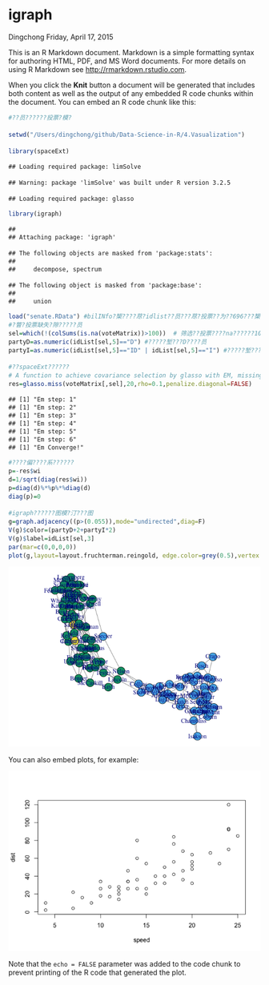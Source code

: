 igraph
================
Dingchong
Friday, April 17, 2015

This is an R Markdown document. Markdown is a simple formatting syntax for authoring HTML, PDF, and MS Word documents. For more details on using R Markdown see <http://rmarkdown.rstudio.com>.

When you click the **Knit** button a document will be generated that includes both content as well as the output of any embedded R code chunks within the document. You can embed an R code chunk like this:

``` r
#??员??????投票?模?

setwd("/Users/dingchong/github/Data-Science-in-R/4.Vasualization")

library(spaceExt)
```

    ## Loading required package: limSolve

    ## Warning: package 'limSolve' was built under R version 3.2.5

    ## Loading required package: glasso

``` r
library(igraph)
```

    ## 
    ## Attaching package: 'igraph'

    ## The following objects are masked from 'package:stats':
    ## 
    ##     decompose, spectrum

    ## The following object is masked from 'package:base':
    ## 
    ##     union

``` r
load("senate.RData") #bilINfo?榘????荩?idlist??员???荩?投票??为??696???榘???110????员??
#?瞥?投票缺失?隙?????员
sel=which(!(colSums(is.na(voteMatrix))>100))  # 筛选??投票????na??????100???幕?员
partyD=as.numeric(idList[sel,5]=="D") #?????堑???D????员
partyI=as.numeric(idList[sel,5]=="ID" | idList[sel,5]=="I") #?????堑???I????ID????员

#??spaceExt??????
# A function to achieve covariance selection by glasso with EM, missing data is allowed
res=glasso.miss(voteMatrix[,sel],20,rho=0.1,penalize.diagonal=FALSE)
```

    ## [1] "Em step: 1"
    ## [1] "Em step: 2"
    ## [1] "Em step: 3"
    ## [1] "Em step: 4"
    ## [1] "Em step: 5"
    ## [1] "Em step: 6"
    ## [1] "Em Converge!"

``` r
#????偏????系??????
p=-res$wi
d=1/sqrt(diag(res$wi))
p=diag(d)%*%p%*%diag(d)
diag(p)=0

#igraph??????图模?汀???图
g=graph.adjacency((p>(0.055)),mode="undirected",diag=F)
V(g)$color=(partyD+2+partyI*2)
V(g)$label=idList[sel,3]
par(mar=c(0,0,0,0))
plot(g,layout=layout.fruchterman.reingold, edge.color=grey(0.5),vertex.size=10)
```

![](igraph_files/figure-markdown_github-ascii_identifiers/unnamed-chunk-1-1.png)

You can also embed plots, for example:

![](igraph_files/figure-markdown_github-ascii_identifiers/unnamed-chunk-2-1.png)

Note that the `echo = FALSE` parameter was added to the code chunk to prevent printing of the R code that generated the plot.
